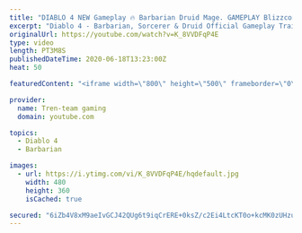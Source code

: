 ```yaml
---
title: "DIABLO 4 NEW Gameplay 🔥 Barbarian Druid Mage. GAMEPLAY Blizzcon 2019"
excerpt: "Diablo 4 - Barbarian, Sorcerer & Druid Official Gameplay Trailer | Blizzcon 2019 Watch the first gameplay reveal of Diablo 4's three confirmed classes: The ..."
originalUrl: https://youtube.com/watch?v=K_8VVDFqP4E
type: video
length: PT3M8S
publishedDateTime: 2020-06-18T13:23:00Z
heat: 50

featuredContent: "<iframe width=\"800\" height=\"500\" frameborder=\"0\" src=\"https://www.youtube.com/embed/K_8VVDFqP4E\" allow=\"accelerometer; autoplay; encrypted-media; gyroscope; picture-in-picture\" allowfullscreen></iframe>"

provider:
  name: Tren-team gaming
  domain: youtube.com

topics:
  - Diablo 4
  - Barbarian

images:
  - url: https://i.ytimg.com/vi/K_8VVDFqP4E/hqdefault.jpg
    width: 480
    height: 360
    isCached: true

secured: "6iZb4V8xM9aeIvGCJ42QUg6t9iqCrERE+0ksZ/c2Ei4LtcKT0o+kcMK0zUHzuNJtHMq986j5eSdCBGrxb39wvSX5eG8WQ6kc2Mu2PZ59TQjLWa3OnFmSuS2Ff4+VvnKJXkzrUdSiEQAYJBPIzbnjGoIEBfjw4QHHhi5Ar9t71TB2xmz7YdEmq/ymao50pPiHN7ptT0QLzqW9fhZ5zW3LxgnOOKX677O6SD2qIcB5492NASfnB+Uz/m9NB5c+rMWDO/+gSOnHOyjwH6U6nNzjktU5BHO0ZWoI6x1tGaFOUjlf1peE/e52Oh0cmjjiEiNnZTFaNkSBcecQ1WsRc2FvQm0IFa4XOzKsJfdqCm+Xyj320yqwwxtO69AfpVvMPB8QNDkCJfvyMVYQXieAwBPMHw==;MhSqmV0frSx2K+4QUTg4Pw=="
---
```


